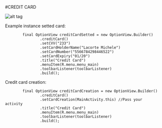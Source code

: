 #CREDIT CARD

![alt tag](http://i.giphy.com/3ornjQLD95Osp4qlm8.gif)

Example instance setted card:

```
        final OptionView creditCardSetted = new OptionView.Builder()
                .creditCard()
                .setCVV("233")
                .setCardHolderName("Lacorte Michele")
                .setCardNumber("5566784298446522")
                .setCardExpiry("01/20")
                .title("Credit Card")
                .menuItem(R.menu.menu_main)
                .toolbarListener(toolbarListener)
                .build();
```

Credit card creation:

```
        final OptionView creditCardCreation = new OptionView.Builder()
                .creditCard()
                .setCardCreation(MainActivity.this) //Pass your activity
                .title("Credit Card")
                .menuItem(R.menu.menu_main)
                .toolbarListener(toolbarListener)
                .build();
```
